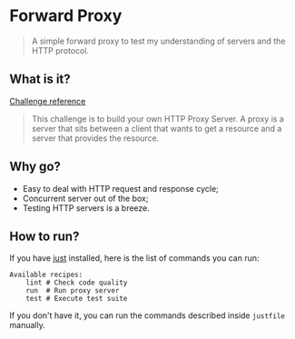 # Forward Proxy

> A simple forward proxy to test my understanding of servers and the HTTP protocol.

## What is it?

[Challenge reference](https://codingchallenges.fyi/challenges/challenge-forward-proxy)

> This challenge is to build your own HTTP Proxy Server. A proxy is a server that sits between a client that wants to get a resource and a server that provides the resource.

## Why go?

* Easy to deal with HTTP request and response cycle;
* Concurrent server out of the box;
* Testing HTTP servers is a breeze.

## How to run?

If you have [just](https://github.com/casey/just) installed, here is the list of commands you can run:

```
Available recipes:
    lint # Check code quality
    run  # Run proxy server
    test # Execute test suite
```

If you don't have it, you can run the commands described inside `justfile` manually.
